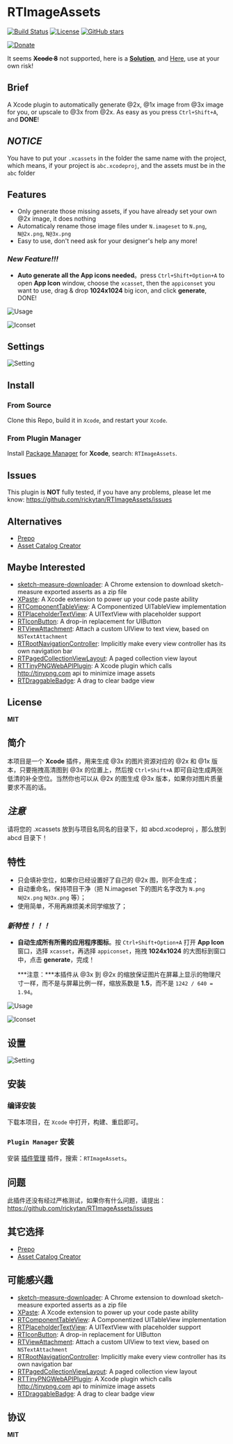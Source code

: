 
RTImageAssets
=============
[![Build Status](https://travis-ci.org/rickytan/RTImageAssets.svg)](https://travis-ci.org/rickytan/RTImageAssets)
[![License](http://img.shields.io/badge/license-MIT-yellowgreen.svg)](./LICENSE)
[![GitHub stars](https://img.shields.io/github/stars/rickytan/RTImageAssets.svg?style=social&label=Star)](https://github.com/rickytan/RTImageAssets)

[![Donate](https://www.paypalobjects.com/webstatic/en_US/btn/btn_donate_pp_142x27.png "Donate me a cup of coffee")](http://rickytan.cn/donate/ "Donate me a cup of coffee")



It seems ~~**Xcode 8**~~ not supported, here is a **[Solution](https://github.com/fpg1503/MakeXcodeGr8Again)**, and [Here](https://github.com/inket/update_xcode_plugins), use at your own risk!

Brief
---
A Xcode plugin to automatically generate @2x, @1x image from @3x image for you, or upscale to @3x from @2x. As easy as you press `Ctrl+Shift+A`, and **DONE**!


_NOTICE_
---
You have to put your `.xcassets` in the folder the same name with the project, which means, if your project is `abc.xcodeproj`, and the assets must be in the `abc` folder


Features
---
- Only generate those missing assets, if you have already set your own @2x image, it does nothing
- Automaticaly rename those image files under `N.imageset` to `N.png`, `N@2x.png`, `N@3x.png`
- Easy to use, don't need ask for your designer's help any more!

### _New Feature!!!_
- **Auto generate all the App icons needed**。press `Ctrl+Shift+Option+A` to open **App Icon** window, choose the  `xcasset`, then the `appiconset` you want to use, drag & drop **1024x1024** big icon, and click **generate**, DONE!

![Usage](./ScreenCap/usage.gif)

![Iconset](./ScreenCap/iconset-gen.gif)


Settings
---
![Setting](./ScreenCap/p.png)


Install
---

### From Source
Clone this Repo, build it in `Xcode`, and restart your `Xcode`.

### From Plugin Manager
Install [Package Manager](http://alcatraz.io/) for **Xcode**, search: `RTImageAssets`.


Issues
---
This plugin is **NOT** fully tested, if you have any problems, please let me know: <https://github.com/rickytan/RTImageAssets/issues>


Alternatives
---
+ [Prepo](http://wearemothership.com/work/prepo/)
+ [Asset Catalog Creator](https://itunes.apple.com/us/app/asset-catalog-creator-app/id809625456?mt=12)


Maybe Interested
---
+ [sketch-measure-downloader](https://github.com/rickytan/sketch-measure-downloader): A Chrome extension to download sketch-measure exported asserts as a zip file
+ [XPaste](https://github.com/rickytan/XPaste): A Xcode extension to power up your code paste ability
+ [RTComponentTableView](https://github.com/rickytan/RTComponentTableView): A Componentized UITableView implementation
+ [RTPlaceholderTextView](https://github.com/rickytan/RTPlaceholderTextView): A UITextView with placeholder support
+ [RTIconButton](https://github.com/rickytan/RTIconButton): A drop-in replacement for UIButton
+ [RTViewAttachment](https://github.com/rickytan/RTViewAttachment): Attach a custom UIView to text view, based on `NSTextAttachment`
+ [RTRootNavigationController](https://github.com/rickytan/RTRootNavigationController): Implicitly make every view controller has its own navigation bar
+ [RTPagedCollectionViewLayout](https://github.com/rickytan/RTPagedCollectionViewLayout): A paged collection view layout
+ [RTTinyPNGWebAPIPlugin](https://github.com/rickytan/RTTinyPNGWebAPIPlugin): A Xcode plugin which calls <http://tinypng.com> api to minimize image assets
+ [RTDraggableBadge](https://github.com/rickytan/RTDraggableBadge): A drag to clear badge view


License
---
**MIT**


简介
---
本项目是一个 **Xcode** 插件，用来生成 @3x 的图片资源对应的 @2x 和 @1x 版本，只要拖拽高清图到 @3x 的位置上，然后按 `Ctrl+Shift+A` 即可自动生成两张低清的补全空位。当然你也可以从 @2x 的图生成 @3x 版本，如果你对图片质量要求不高的话。


_注意_
---
请将您的 .xcassets 放到与项目名同名的目录下，如 abcd.xcodeproj ，那么放到 abcd 目录下！


特性
---
- 只会填补空位，如果你已经设置好了自己的 @2x 图，则不会生成；
- 自动重命名，保持项目干净（把 N.imageset 下的图片名字改为 `N.png` `N@2x.png` `N@3x.png` 等）；
- 使用简单，不用再麻烦美术同学缩放了；

### _新特性！！！_
- **自动生成所有所需的应用程序图标**。按 `Ctrl+Shift+Option+A` 打开 **App Icon** 窗口，选择 `xcasset`，再选择 `appiconset`，拖拽 **1024x1024** 的大图标到窗口中，点击 **generate**，完成！

    ***注意：***本插件从 @3x 到 @2x 的缩放保证图片在屏幕上显示的物理尺寸一样，而不是与屏幕比例一样，缩放系数是 **1.5**，而不是 `1242 / 640 = 1.94`。

![Usage](./ScreenCap/usage.gif)

![Iconset](./ScreenCap/iconset-gen.gif)


设置
---
![Setting](./ScreenCap/p.png)


安装
---

### 编译安装
下载本项目，在 `Xcode` 中打开，构建、重启即可。

### `Plugin Manager` 安装
安装 [插件管理](http://alcatraz.io/) 插件，搜索：`RTImageAssets`。


问题
---
此插件还没有经过严格测试，如果你有什么问题，请提出：<https://github.com/rickytan/RTImageAssets/issues>


其它选择
---
+ [Prepo](http://wearemothership.com/work/prepo/)
+ [Asset Catalog Creator](https://itunes.apple.com/us/app/asset-catalog-creator-app/id809625456?mt=12)


可能感兴趣
---
+ [sketch-measure-downloader](https://github.com/rickytan/sketch-measure-downloader): A Chrome extension to download sketch-measure exported asserts as a zip file
+ [XPaste](https://github.com/rickytan/XPaste): A Xcode extension to power up your code paste ability
+ [RTComponentTableView](https://github.com/rickytan/RTComponentTableView): A Componentized UITableView implementation
+ [RTPlaceholderTextView](https://github.com/rickytan/RTPlaceholderTextView): A UITextView with placeholder support
+ [RTIconButton](https://github.com/rickytan/RTIconButton): A drop-in replacement for UIButton
+ [RTViewAttachment](https://github.com/rickytan/RTViewAttachment): Attach a custom UIView to text view, based on `NSTextAttachment`
+ [RTRootNavigationController](https://github.com/rickytan/RTRootNavigationController): Implicitly make every view controller has its own navigation bar
+ [RTPagedCollectionViewLayout](https://github.com/rickytan/RTPagedCollectionViewLayout): A paged collection view layout
+ [RTTinyPNGWebAPIPlugin](https://github.com/rickytan/RTTinyPNGWebAPIPlugin): A Xcode plugin which calls <http://tinypng.com> api to minimize image assets
+ [RTDraggableBadge](https://github.com/rickytan/RTDraggableBadge): A drag to clear badge view


协议
---
**MIT**
